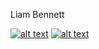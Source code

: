 Liam Bennett

[![alt text][1.1]][1]
[![alt text][2.1]][2]

[1.1]: http://i.imgur.com/tXSoThF.png
[2.1]: http://i.imgur.com/0o48UoR.png

[1]: http://www.twitter.com/lmbnntt
[2]: http://www.github.com/liam-bennett